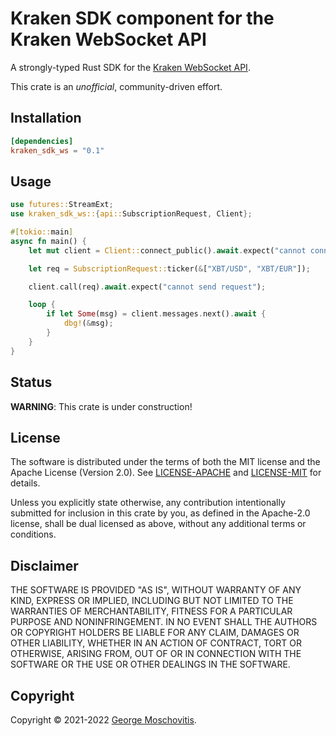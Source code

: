 # Kraken SDK component for the Kraken WebSocket API

A strongly-typed Rust SDK for the [Kraken WebSocket API](https://docs.kraken.com/websockets/).

This crate is an *unofficial*, community-driven effort.

## Installation

```toml
[dependencies]
kraken_sdk_ws = "0.1"
```

## Usage

```rust
use futures::StreamExt;
use kraken_sdk_ws::{api::SubscriptionRequest, Client};

#[tokio::main]
async fn main() {
    let mut client = Client::connect_public().await.expect("cannot connect");

    let req = SubscriptionRequest::ticker(&["XBT/USD", "XBT/EUR"]);

    client.call(req).await.expect("cannot send request");

    loop {
        if let Some(msg) = client.messages.next().await {
            dbg!(&msg);
        }
    }
}
```

## Status

**WARNING**: This crate is under construction!

## License

The software is distributed under the terms of both the MIT license and the Apache License (Version 2.0). See [LICENSE-APACHE](LICENSE-APACHE) and [LICENSE-MIT](LICENSE-MIT) for details.

Unless you explicitly state otherwise, any contribution intentionally submitted for inclusion in this crate by you, as defined in the Apache-2.0 license, shall be dual licensed as above, without any additional terms or conditions.

## Disclaimer

THE SOFTWARE IS PROVIDED "AS IS", WITHOUT WARRANTY OF
ANY KIND, EXPRESS OR IMPLIED, INCLUDING BUT NOT LIMITED
TO THE WARRANTIES OF MERCHANTABILITY, FITNESS FOR A
PARTICULAR PURPOSE AND NONINFRINGEMENT. IN NO EVENT
SHALL THE AUTHORS OR COPYRIGHT HOLDERS BE LIABLE FOR ANY
CLAIM, DAMAGES OR OTHER LIABILITY, WHETHER IN AN ACTION
OF CONTRACT, TORT OR OTHERWISE, ARISING FROM, OUT OF OR
IN CONNECTION WITH THE SOFTWARE OR THE USE OR OTHER
DEALINGS IN THE SOFTWARE.

## Copyright

Copyright © 2021-2022 [George Moschovitis](https://gmosx.ninja).